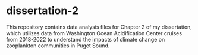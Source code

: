 # dissertation-2
This repository contains data analysis files for Chapter 2 of my dissertation, which utilizes data from Washington Ocean Acidification Center cruises from 2018-2022 to understand the impacts of climate change on zooplankton communities in Puget Sound.